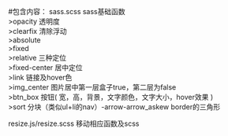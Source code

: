 #包含内容：
sass.scss                       sass基础函数  
    >opacity        透明度  
    >clearfix       清除浮动  
    >absolute  
    >fixed  
    >relative       三种定位  
    >fixed-center   居中定位   
    >link           链接及hover色  
    >img_center     图片居中第一层盒子true，第二层为false  
    >btn_box        按钮( 宽，高，背景，文字颜色，文字大小，hover效果  )  
    >sort           分块（类似ul+li的nav）-arrow-arrow_askew    border的三角形



resize.js/resize.scss           移动相应函数及scss

